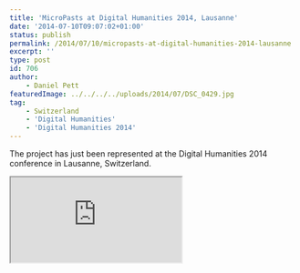 ```yaml
---
title: 'MicroPasts at Digital Humanities 2014, Lausanne'
date: '2014-07-10T09:07:02+01:00'
status: publish
permalink: /2014/07/10/micropasts-at-digital-humanities-2014-lausanne
excerpt: ''
type: post
id: 706
author:
    - Daniel Pett
featuredImage: ../../../../uploads/2014/07/DSC_0429.jpg
tag: 
    - Switzerland
    - 'Digital Humanities'
    - 'Digital Humanities 2014'
---
```

The project has just been represented at the Digital Humanities 2014 conference in Lausanne, Switzerland.
<div class="ratio ratio-16x9 my-3">
<iframe allowfullscreen="allowfullscreen" loading="lazy" src="https://docs.google.com/presentation/d/1_pIQozfyPsl0WB7LGvriSvDFuYxqvI3WyY1vOgEknkw/embed?start=false&loop=false&delayms=3000"></iframe>
</div>